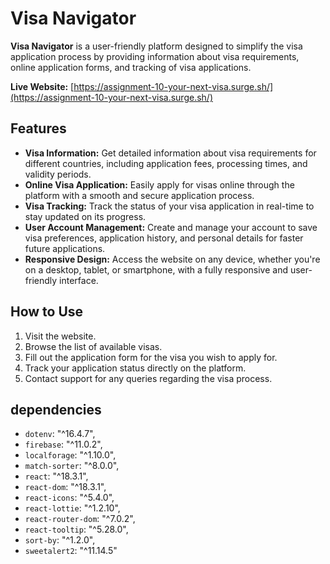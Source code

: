 # Visa Navigator

**Visa Navigator** is a user-friendly platform designed to simplify the visa application process by providing information about visa requirements, online application forms, and tracking of visa applications. 

**Live Website:** [https://assignment-10-your-next-visa.surge.sh/](https://assignment-10-your-next-visa.surge.sh/)

## Features

- **Visa Information:** Get detailed information about visa requirements for different countries, including application fees, processing times, and validity periods.
- **Online Visa Application:** Easily apply for visas online through the platform with a smooth and secure application process.
- **Visa Tracking:** Track the status of your visa application in real-time to stay updated on its progress.
- **User Account Management:** Create and manage your account to save visa preferences, application history, and personal details for faster future applications.
- **Responsive Design:** Access the website on any device, whether you're on a desktop, tablet, or smartphone, with a fully responsive and user-friendly interface.

## How to Use
1. Visit the website.
2. Browse the list of available visas.
3. Fill out the application form for the visa you wish to apply for.
4. Track your application status directly on the platform.
5. Contact support for any queries regarding the visa process.

## dependencies
   - `dotenv`: "^16.4.7",
   - `firebase`: "^11.0.2",
   - `localforage`: "^1.10.0",
   - `match-sorter`: "^8.0.0",
   - `react`: "^18.3.1",
   - `react-dom`: "^18.3.1",
   - `react-icons`: "^5.4.0",
   - `react-lottie`: "^1.2.10",
   - `react-router-dom`: "^7.0.2",
   - `react-tooltip`: "^5.28.0",
   - `sort-by`: "^1.2.0",
   - `sweetalert2`: "^11.14.5"